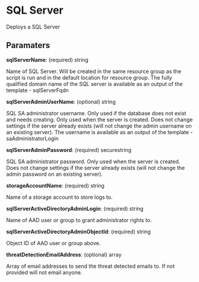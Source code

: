 # SQL Server 

Deploys a SQL Server 

## Paramaters

**sqlServerName**: (required) string

Name of SQL Server.
Will be created in the same resource group as the script is run and in the default location for resource group.
The fully qualified domain name of the SQL server is available as an output of the template - sqlServerFqdn

**sqlServerAdminUserName**: (optional) string

SQL SA administrator username.
Only used if the database does not exist and needs creating.
Only used when the server is created.
Does not change settings if the server already exists (will not change the admin username on an existing server).
The username is available as an output of the template - saAdministratorLogin

**sqlServerAdminPassword**: (required) securestring

SQL SA administrator password.
Only used when the server is created.
Does not change settings if the server already exists (will not change the admin password on an existing server).

**storageAccountName**: (required) string

Name of a storage account to store logs to.

**sqlServerActiveDirectoryAdminLogin**: (required) string

Name of AAD user or group to grant administrator rights to.

**sqlServerActiveDirectoryAdminObjectId**: (required) string

Object ID of AAD user or group above.

**threatDetectionEmailAddress**: (optional) array

Array of email addresses to send the threat detected emails to.
If not provided will not email anyone.


